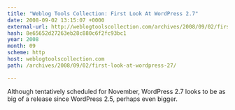 ```yaml
---
title: "Weblog Tools Collection: First Look At WordPress 2.7"
date: 2008-09-02 13:15:07 +0000
external-url: http://weblogtoolscollection.com/archives/2008/09/02/first-look-at-wordpress-27/
hash: 8e65652d27263eb28c880c6f2fc93bc1
year: 2008
month: 09
scheme: http
host: weblogtoolscollection.com
path: /archives/2008/09/02/first-look-at-wordpress-27/

---
```


Although tentatively scheduled for November, WordPress 2.7 looks to be as big of a release since WordPress 2.5, perhaps even bigger.
